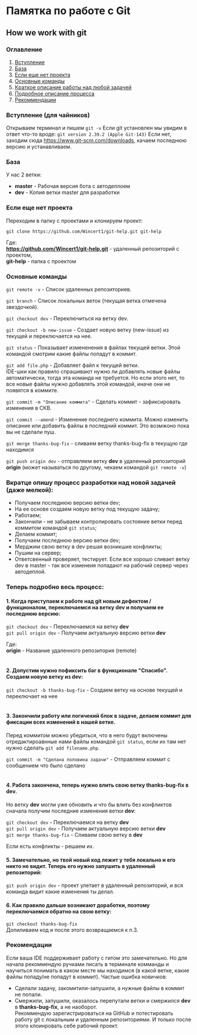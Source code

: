 # Памятка по работе с Git
## **How we work with git**


### Оглавление
1. [Вступление](#вступление-для-чайников)
2. [База](#база)
3. [Если еще нет проекта](#Если-еще-нет-проекта)
4. [Основные команды](#Основные-команды)
5. [Краткое описание работы над любой задачей](#вкратце-опишу-процесс-разработки-над-новой-задачей-даже-мелкой)
6. [Подробное описание процесса](#теперь-подробно-весь-процесс)
7. [Рекоммендации](#рекомендации)


### Вступление (для чайников)
Открываем терминал и пишем `git -v`
Если git установлен мы увидим в ответ что-то вроде:
`git version 2.39.2 (Apple Git-143)`
Если нет, заходим сюда https://www.git-scm.com/downloads, качаем последнюю версию и устанавливаем.


### База
У нас 2 ветки:
- **master** - Рабочая версия бота с автодеплоем
- **dev** - Копия ветки master для разработки


### Если еще нет проекта
Переходим в папку с проектами и клонируем проект:

`git clone https://github.com/Wincert1/git-help.git git-help`

Где:<br> 
**https://github.com/Wincert1/git-help.git** - удаленный репозиторий с проектом,<br>
**git-help** - папка с проектом


### Основные команды
`git remote -v` - Список удаленных репозиториев.

`git branch` - Список локальных веток (текущая ветка отмечена звездочкой).

`git checkout dev` - Переключиться на ветку dev.

`git checkout -b new-issue` - Создает новую ветку (new-issue) из текущей и переключается на нее.

`git status` - Показывает измененения в файлах текущей ветки. Этой командой смотрим какие файлы попадут в коммит.

`git add file.php` - Добавляет файл к текущей ветки.<br> 
IDE-шки как правило спрашивают нужно ли добавлять новые файлы автоматически, тогда эта команда не требуется. Но если этого нет, то все новые файлы нужно добавлять этой командой, иначе они не появятся в коммите.

`git commit -m "Описание коммита"` - Сделать коммит - зафиксировать изменения в СКВ.

`git commit --amend` - Изменение последнего коммита. Можно изменить описание или добавить файлы в последний коммит. Это возмжоно пока вы не сделали пуш.

`git merge thanks-bug-fix` - сливаем ветку thanks-bug-fix в текущую где находимся

`git push origin dev` - отправляем ветку **dev** в удаленный репозиторий **origin** (может называться по другому, чекаем командой `git remote -v`)


### Вкратце опишу процесс разработки над новой задачей (даже мелкой):
- Получаем последнюю версию ветки dev;
- На ее основе создаем новую ветку под текущую задачу;
- Работаем;
- Закончили - не забываем контролировать состояние ветки перед коммитом командой `git status`;
- Делаем коммит;
- Получаем последнюю версию ветки dev;
- Мерджим свою ветку в dev решая возникшие конфликты;
- Пушим на сервер;
- Ответсвенный проверяет, тестирует. Если все хорошо сливает ветку dev в master - так все изменеия попадают на рабочий сервер через автодеплой.


### Теперь подробно весь процесс:

#### 1. Когда приступаем к работе над git новым дефектом / функционалом, переключаемся на ветку dev и получаем ее последнюю версию:

`git checkout dev` - Переключаемся на ветку **dev**<br>
`git pull origin dev` - Получаем актуальную версию ветки **dev**

Где:<br>
**origin** - Название удаленного репозитория (remote)<br>
<br>
#### 2. Допустим нужно пофиксить баг в функционале "Спасибо". Создаем новую ветку из dev:

`git checkout -b thanks-bug-fix` - Создаем ветку на основе текущей и переключает на нее
<br><br>
#### 3. Закончили работу или логичекий блок в задаче, делаем коммит для фиксации всех изменений в нашей ветке.

Перед коммитом можно убедиться, что в него будут включены отредактироавнные нами файлы командой `git status`, если их там нет нужно сделать `git add filename.php`.

`git commit -m "Сделана половина задачи"` - Отправляем коммит с сообщением что было сделано
<br><br>
#### 4. Работа закончена, теперь нужно влить свою ветку **thanks-bug-fix** в **dev**.<br>

Но ветку **dev** могли уже обновить и что бы влить без конфликтов сначала получим последние изменения ветки **dev**:

`git checkout dev` - Переключаемся на ветку **dev**<br>
`git pull origin dev` - Получаем актуальную версию ветки **dev**<br>
`git merge thanks-bug-fix` - Сливаем свою ветку в **dev**

Если есть конфликты - решаем их.


#### 5. Замечательно, но твой новый код лежит у тебя локально и его никто не видит. Теперь его нужно запушить в удаленный репозиторий:

`git push origin dev` - проект улетает в удаленный репозиторий, и вся команда видит какие изменения ты делал.


#### 6. Как правило дальше возникают доработки, поэтому переключаемся обратно на свою ветку:

`git checkout thanks-bug-fix`<br>
Допиливаем код и после этого возвращаемся к п.3.


### Рекомендации 
Если ваша IDE поддерживает работу с гитом это замечательно. Но для начала рекоммендую ручками писать в терминале комманды и научиться понимать в каком месте мы находимся (в какой ветке, какие файлы попаду/не попадут в коммит).
Частые ошибка новичков: <br>
- Сделали задачу, закомитили-запушили, а нужные файлы в коммит не попали.<br>
- Смержили, запушили, оказалось перепутали ветки и смержился **dev** в **thanks-bug-fix**, а не наоборот.<br>
Рекоммендую зарегистрироваться на GitHub и потестировать работу git с локальным и удаленным репозиториями. И только после этого клоинровать себе рабочий проект.